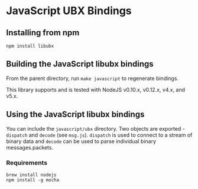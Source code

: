 # JavaScript UBX Bindings

## Installing from npm

`npm install libubx`

## Building the JavaScript libubx bindings

From the parent directory, run `make javascript` to regenerate bindings.

This library supports and is tested with NodeJS v0.10.x, v0.12.x, v4.x, and v5.x.

## Using the JavaScript libubx bindings

You can include the `javascript/ubx` directory. Two objects are exported -
`dispatch` and `decode` (see `msg.js`). `dispatch` is used to connect to a
stream of binary data and `decode` can be used to parse individual binary
messages.packets.

### Requirements

```
brew install nodejs
npm install -g mocha
```

